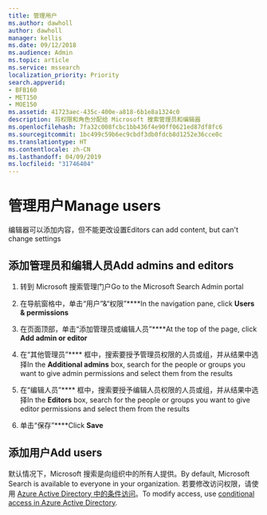 ```yaml
---
title: 管理用户
ms.author: dawholl
author: dawholl
manager: kellis
ms.date: 09/12/2018
ms.audience: Admin
ms.topic: article
ms.service: mssearch
localization_priority: Priority
search.appverid:
- BFB160
- MET150
- MOE150
ms.assetid: 41723aec-435c-400e-a818-6b1e8a1324c0
description: 将权限和角色分配给 Microsoft 搜索管理员和编辑器
ms.openlocfilehash: 7fa32c008fcbc1bb436f4e90ff0621ed87df8fc6
ms.sourcegitcommit: 1bc499c59b6ec9cbdf3db0fdcb8d1252e36cce0c
ms.translationtype: HT
ms.contentlocale: zh-CN
ms.lasthandoff: 04/09/2019
ms.locfileid: "31746404"
---
```

# <a name="manage-users"></a><span data-ttu-id="76174-103">管理用户</span><span class="sxs-lookup"><span data-stu-id="76174-103">Manage users</span></span>

<span data-ttu-id="76174-104">编辑器可以添加内容，但不能更改设置</span><span class="sxs-lookup"><span data-stu-id="76174-104">Editors can add content, but can't change settings</span></span>
  
## <a name="add-admins-and-editors"></a><span data-ttu-id="76174-105">添加管理员和编辑人员</span><span class="sxs-lookup"><span data-stu-id="76174-105">Add admins and editors</span></span>

1. <span data-ttu-id="76174-106">转到 Microsoft 搜索管理门户</span><span class="sxs-lookup"><span data-stu-id="76174-106">Go to the Microsoft Search Admin portal</span></span>
    
2. <span data-ttu-id="76174-107">在导航窗格中，单击“用户”&amp;“权限”\*\*\*\*</span><span class="sxs-lookup"><span data-stu-id="76174-107">In the navigation pane, click **Users &amp; permissions**</span></span>
    
3. <span data-ttu-id="76174-108">在页面顶部，单击“添加管理员或编辑人员”\*\*\*\*</span><span class="sxs-lookup"><span data-stu-id="76174-108">At the top of the page, click **Add admin or editor**</span></span>
    
4. <span data-ttu-id="76174-109">在“其他管理员”\*\*\*\* 框中，搜索要授予管理员权限的人员或组，并从结果中选择</span><span class="sxs-lookup"><span data-stu-id="76174-109">In the **Additional admins** box, search for the people or groups you want to give admin permissions and select them from the results</span></span> 
    
5. <span data-ttu-id="76174-110">在“编辑人员”\*\*\*\* 框中，搜索要授予编辑人员权限的人员或组，并从结果中选择</span><span class="sxs-lookup"><span data-stu-id="76174-110">In the **Editors** box, search for the people or groups you want to give editor permissions and select them from the results</span></span> 
    
6. <span data-ttu-id="76174-111">单击“保存”\*\*\*\*</span><span class="sxs-lookup"><span data-stu-id="76174-111">Click **Save**</span></span>
    
## <a name="add-users"></a><span data-ttu-id="76174-112">添加用户</span><span class="sxs-lookup"><span data-stu-id="76174-112">Add users</span></span>

<span data-ttu-id="76174-113">默认情况下，Microsoft 搜索是向组织中的所有人提供。</span><span class="sxs-lookup"><span data-stu-id="76174-113">By default, Microsoft Search is available to everyone in your organization.</span></span> <span data-ttu-id="76174-114">若要修改访问权限，请使用 [Azure Active Directory 中的条件访问](https://docs.microsoft.com/zh-CN/azure/active-directory/conditional-access/overview)。</span><span class="sxs-lookup"><span data-stu-id="76174-114">To modify access, use [conditional access in Azure Active Directory](https://docs.microsoft.com/zh-CN/azure/active-directory/conditional-access/overview).</span></span>